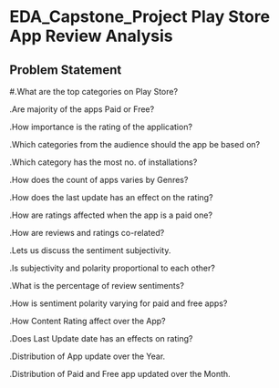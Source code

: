 # EDA_Capstone_Project Play Store App Review Analysis

## Problem Statement

#.What are the top categories on Play Store?

.Are majority of the apps Paid or Free?

.How importance is the rating of the application?

.Which categories from the audience should the app be based on?

.Which category has the most no. of installations?

.How does the count of apps varies by Genres?

.How does the last update has an effect on the rating?

.How are ratings affected when the app is a paid one?

.How are reviews and ratings co-related?

.Lets us discuss the sentiment subjectivity.

.Is subjectivity and polarity proportional to each other?

.What is the percentage of review sentiments?

.How is sentiment polarity varying for paid and free apps?

.How Content Rating affect over the App?

.Does Last Update date has an effects on rating?

.Distribution of App update over the Year.

.Distribution of Paid and Free app updated over the Month.



